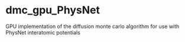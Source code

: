 # dmc_gpu_PhysNet
GPU implementation of the diffusion monte carlo algorithm for use with PhysNet interatomic potentials 
